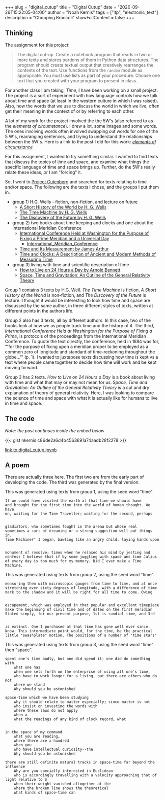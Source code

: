+++
slug = "digital_cutup"
title = "Digital Cutup"
date = "2020-09-26T15:22:05-04:00"
author = "Noah Kernis"
tags = ["itp", "electronic_text"]
description = "Chopping Broccoli"
showFullContent = false
+++

## Thinking

The assignment for this project:

> The digital cut-up. Create a notebook program that reads in two or more texts and stores portions of them in Python data structures. The program should create textual output that creatively rearranges the contents of the text. Use functions from the `random` module as appropriate. You must use lists as part of your procedure. Choose one text that you created with your program to present in class.

For another class I am taking, *Time*, I have been working on a small project. The project is a sort of experiment with how language controls how we talk about time and space (at least in the western culture in which I was raised). Also, how the words that we use to discuss the world in which we live, often get their meaning in the context of or by referring to each other. 

A lot of my work for the project involved the the 5W's (also referred to as the *elements of circumstance*). I drew a lot, some images and some words. The ones involving words often involved swapping out words for one of the 5 W's, rearranging sentences, and trying to understand the relationships between the 5W's. Here is a link to the post I did for this work: [*elements of circumstance*](https://blog.noahkernis.com/posts/itp/fall_2020/time/elements_of_circumstance/)

For this assignment, I wanted to try something similar. I wanted to find texts that discuss the topics of time and space, and examine what things the specific language of time and space brings up. Further, do the 5W's really relate these ideas, or I am "forcing" it.

So, I went to [Project Gutenberg](https://gutenberg.org/) and searched for texts relating to time and/or space. The following are the texts I chose, and the groups I put them in.

- group 1)  H.G. Wells - fiction, non-fiction, and lecture on future
	- [A Short History of the World by H. G. Wells](https://gutenberg.org/ebooks/35461)
	- [The Time Machine by H. G. Wells](https://gutenberg.org/ebooks/35)
	- [The Discovery of the Future by H. G. Wells](https://gutenberg.org/ebooks/44867)
- group 2) two books about time keeping and clocks and one about the International Meridian Conference
	- [International Conference Held at Washington for the Purpose of Fixing a Prime Meridian and a Universal Day](https://gutenberg.org/ebooks/17759)
		- [International_Meridian_Conference](https://en.wikipedia.org/wiki/International_Meridian_Conference)
	- [Time and Its Measurement by James Arthur](https://gutenberg.org/ebooks/44838)
	- [Time and Clocks: A Description of Ancient and Modern Methods of Measuring Time](https://gutenberg.org/ebooks/54546)
- group 3) living with time and scientific description of time
	- [How to Live on 24 Hours a Day by Arnold Bennett](https://gutenberg.org/ebooks/2274)
	- [Space, Time and Gravitation: An Outline of the General Relativity Theory](https://gutenberg.org/ebooks/29782)

Group 1 contains 3 texts by H.G. Well. *The Time Machine* is fiction, *A Short History of the World* is non-fiction, and *The Discovery of the Future* is lecture. I thought it would be interesting to look how time and space are discussed by the same author, in three different styles of texts, written at different points in the authors life. 

Group 2 also has 3 texts, all by different authors. In this case, two of the books look at how we as people track time and the history of it. The third, *International Conference Held at Washington for the Purpose of Fixing a Prime*, is protocols of the proceedings from the International Meridian Conference. To quote the text directly, the conference, held in 1884 was for, "'for the purpose of fixing upon a meridian proper to be employed as a common zero of longitude and standard of time-reckoning throughout the globe..."' (p. 1). I wanted to juxtapose texts discussing how time is kept vs a text where people came together to decide how time will work and be kept moving forward.

Group 3 has 2 texts. *How to Live on 24 Hours a Day* is a book about living with time and what that may or may not mean for us. *Space, Time and Gravitation: An Outline of the General Relativity Theory* is a cut and dry explanation of theory of general relativity. Here, I was looking to compare the science of time and space with what it is actually like for humans to live in time and space.

## The code

*Note: the post continues inside the embed below*

{{< gist nkernis c86de2a6d4b4563691a74aadb28f2278 >}}

[link to digital_cutup.ipynb](https://gist.github.com/nkernis/c86de2a6d4b4563691a74aadb28f2278)

## A poem

There are actually three here. The first two are from the early part of developing the code. The third was generated by the final version. 

This was generated using texts from group 1, using the seed word "time".

```
If we could have visited the earth at that time we should have
and brought for the first time into the world of human thought. We have
on, waiting for the Time Traveller; waiting for the second, perhaps


gladiators, who sometimes fought in the arena but whose real
sometimes a sort of dreaming or a strong suggestion will put things in.
Time Machine?’ I began, bawling like an angry child, laying hands upon


monument of resolve; times when he relaxed his mind by jesting and
confess I believe that if by some juggling with space and time Julius
of every day is too much for my memory. Did I ever make a Time Machine,
```

This was generated using texts from group 2, using the seed word "time".

```
measuring them with microscopic gauges from time to time, and at once
stretching over sixty degrees of longitude, with a difference of time
mark to the shadow and it will be right for all time to come. Owing


escapement, which was employed in that popular and excellent timepiece
make the beginning of civil time and of dates on the first meridian
Stated simply, for our present purpose, 1st is sundial time, and 3rd


is extinct. One I purchased at that time has gone well ever since.
know. This intermediate point would, for the time, be the practical
little "swashplate" motion. The positions of a number of "time stars"
```

This was generated using texts from group 3, using the seed word "time" then "space".

```
spent one's time badly, but one did spend it; one did do something with
	what one has
	when one sets forth on the enterprise of using all one's time,
	who have to work longer for a living, but there are others who do not
	where we stand
	Why should you be astonished

space-time which we have been studying
	why it should relate to matter especially; since matter is not
	who insist on investing the words with
	where these laws do not apply
	when a
	what the readings of any kind of clock record, what


in the space of my command
	what you are reading,
	where there are a hundred
	when you
	who have intellectual curiosity--the
	Why should you be astonished

there are still definite natural tracks in space-time far beyond the influence
	Why are you specially interested in Euclidean
	who is accordingly travelling with a velocity approaching that of light relative to S
	when their weight vanished altogether at the
	where the broken line shows the theoretical
	what kinds of space-time can
```
